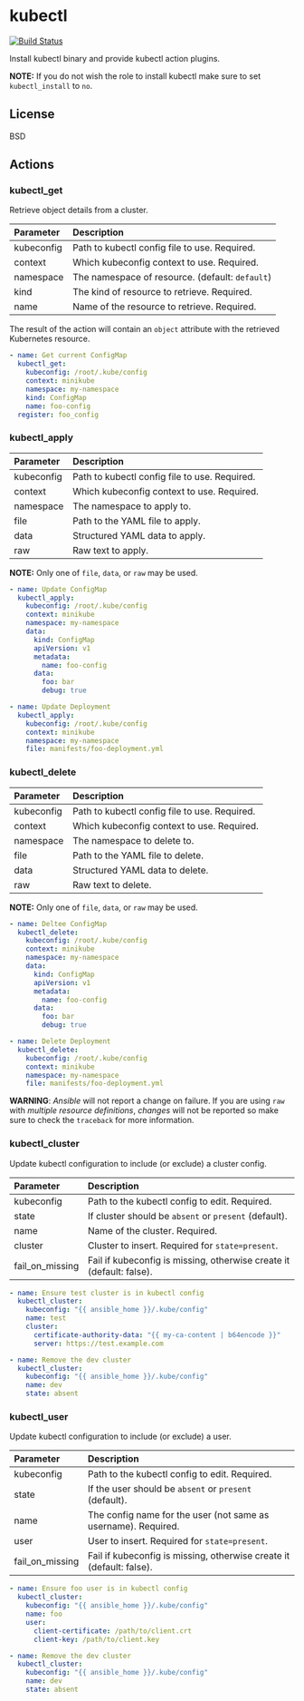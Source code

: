 # kubectl

[![Build Status](https://travis-ci.org/joshbenner/ansible-role-kubectl.svg?branch=master)](https://travis-ci.org/joshbenner/ansible-role-kubectl)

Install kubectl binary and provide kubectl action plugins.

**NOTE:** If you do not wish the role to install kubectl make sure to set `kubectl_install` to `no`.

## License

BSD

## Actions

### kubectl_get

Retrieve object details from a cluster.

| Parameter  | Description                                     |
|:-----------|:------------------------------------------------|
| kubeconfig | Path to kubectl config file to use. Required.   |
| context    | Which kubeconfig context to use. Required.      |
| namespace  | The namespace of resource. (default: `default`) |
| kind       | The kind of resource to retrieve. Required.     |
| name       | Name of the resource to retrieve. Required.     |

The result of the action will contain an `object` attribute with the
retrieved Kubernetes resource.

```yaml
- name: Get current ConfigMap
  kubectl_get:
    kubeconfig: /root/.kube/config
    context: minikube
    namespace: my-namespace
    kind: ConfigMap
    name: foo-config
  register: foo_config
```

### kubectl_apply

| Parameter  | Description                                   |
|:-----------|:----------------------------------------------|
| kubeconfig | Path to kubectl config file to use. Required. |
| context    | Which kubeconfig context to use. Required.    |
| namespace  | The namespace to apply to.                    |
| file       | Path to the YAML file to apply.               |
| data       | Structured YAML data to apply.                |
| raw        | Raw text to apply.                            |

**NOTE:** Only one of `file`, `data`, or `raw` may be used.

```yaml
- name: Update ConfigMap
  kubectl_apply:
    kubeconfig: /root/.kube/config
    context: minikube
    namespace: my-namespace
    data:
      kind: ConfigMap
      apiVersion: v1
      metadata:
        name: foo-config
      data:
        foo: bar
        debug: true

- name: Update Deployment
  kubectl_apply:
    kubeconfig: /root/.kube/config
    context: minikube
    namespace: my-namespace
    file: manifests/foo-deployment.yml
```

### kubectl_delete

| Parameter  | Description                                   |
|:-----------|:----------------------------------------------|
| kubeconfig | Path to kubectl config file to use. Required. |
| context    | Which kubeconfig context to use. Required.    |
| namespace  | The namespace to delete to.                    |
| file       | Path to the YAML file to delete.               |
| data       | Structured YAML data to delete.                |
| raw        | Raw text to delete.                            |

**NOTE:** Only one of `file`, `data`, or `raw` may be used.

```yaml
- name: Deltee ConfigMap
  kubectl_delete:
    kubeconfig: /root/.kube/config
    context: minikube
    namespace: my-namespace
    data:
      kind: ConfigMap
      apiVersion: v1
      metadata:
        name: foo-config
      data:
        foo: bar
        debug: true

- name: Delete Deployment
  kubectl_delete:
    kubeconfig: /root/.kube/config
    context: minikube
    namespace: my-namespace
    file: manifests/foo-deployment.yml
```

**WARNING**: _Ansible_ will not report a change on failure. If you are using `raw` with _multiple resource definitions_, _changes_ will not be reported so make sure to check the `traceback` for more information.

### kubectl_cluster

Update kubectl configuration to include (or exclude) a cluster config.

| Parameter       | Description                                                          |
|:----------------|:---------------------------------------------------------------------|
| kubeconfig      | Path to the kubectl config to edit. Required.                        |
| state           | If cluster should be `absent` or `present` (default).                |
| name            | Name of the cluster. Required.                                       |
| cluster         | Cluster to insert. Required for `state=present`.                     |
| fail_on_missing | Fail if kubeconfig is missing, otherwise create it (default: false). |

```yaml
- name: Ensure test cluster is in kubectl config
  kubectl_cluster:
    kubeconfig: "{{ ansible_home }}/.kube/config"
    name: test
    cluster:
      certificate-authority-data: "{{ my-ca-content | b64encode }}"
      server: https://test.example.com

- name: Remove the dev cluster
  kubectl_cluster:
    kubeconfig: "{{ ansible_home }}/.kube/config"
    name: dev
    state: absent
```

### kubectl_user

Update kubectl configuration to include (or exclude) a user.

| Parameter       | Description                                                          |
|:----------------|:---------------------------------------------------------------------|
| kubeconfig      | Path to the kubectl config to edit. Required.                        |
| state           | If the user should be `absent` or `present` (default).               |
| name            | The config name for the user (not same as username). Required.       |
| user            | User to insert. Required for `state=present`.                        |
| fail_on_missing | Fail if kubeconfig is missing, otherwise create it (default: false). |


```yaml
- name: Ensure foo user is in kubectl config
  kubectl_cluster:
    kubeconfig: "{{ ansible_home }}/.kube/config"
    name: foo
    user:
      client-certificate: /path/to/client.crt
      client-key: /path/to/client.key

- name: Remove the dev cluster
  kubectl_cluster:
    kubeconfig: "{{ ansible_home }}/.kube/config"
    name: dev
    state: absent
```
